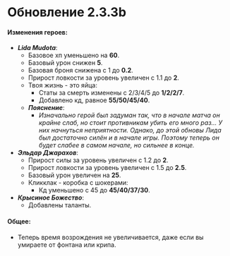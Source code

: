 # Обновление 2.3.3b
 #### Изменения героев:
  * ***Lida Mudota***:
    * Базовое хп уменьшено на **60**.
    * Базовый урон снижен **5**.
    * Базовая броня снижена с 1 до **0.2**.
	* Прирост ловкости за уровень увеличен с 1.1 до **2**.
    * Твоя жизнь - это яйца:
	  * Статы за смерть изменены с 2/3/4/5 до **1/2/2/7**.
      * Добавлено кд, равное **55/50/45/40**.	  
    * ***Пояснение***:
	  * *Изначально герой был задуман так, что в начале матча он крайне слаб, но стоит противникам убить его много раз... У них начнуться неприятности. Однако, до этой обновы Лида был достаточно силён и в начале игры. Поэтому теперь он будет слабее в самом начале, но сильнее в конце.*
  * ***Эльдар Джарахов***:
    * Прирост силы за уровень увеличен с 1.2 до **2**.
	* Прирост ловкости за уровень увеличен с 1.5 до **2.5**.
	* Базовый урон увеличен на **25**.
    * Кликклак - коробка с шокерами:
	  * Кд уменьшено с 45 до **45/40/37/30**.
  * ***Крысиное Божество***:
    * Добавлены таланты.
 #### Общее:
  * Теперь время возрождения не увеличивается, даже если вы умираете от фонтана или крипа.
